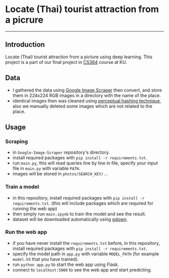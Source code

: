 # Locate (Thai) tourist attraction from a picrure

----------------

## Introduction

Locate (Thai) tourist attraction from a picture using deep learning. This project is a part of our final project in [CS364](https://cs.sci.ku.ac.th/curriculum/bachelor/y2565/course-2/) course at KU.

## Data

- I gathered the data using [Google Image Scraper](https://github.com/NotHolmes/Google-Image-Scraper/tree/29c7b9fec67cfda02dae7bf37d90a38b00996fbb) then convert, and store them in 224x224 RGB images in a directory with the name of the place.
- identical images then was cleaned using [perceptual hashing technique](https://www.pyimagesearch.com/2017/11/27/image-hashing-opencv-python/), also we manually deleted some images which are not related to the place.

## Usage

### Scraping

- in `Google-Image-Scraper` repository's directory.
- install required packages with `pip install -r requirements.txt`.
- run `main.py`, this will read queries line by line in file, specify your input file in `main.py` with variable `PATH`.
- images will be stored in `photos/SEARCH_KEY/..`

### Train a model

- in this repository, install required packages with `pip install -r requirements.txt`. (this will include packages which are required for running the web app)
- then simply run `main.ipynb` to train the model and see the result.
- dataset will be downloaded automatically using [gdown](https://github.com/wkentaro/gdown).

### Run the web app

- if you have never install the `requirements.txt` before, in this repository, install required packages with `pip install -r requirements.txt`.
- specify the model path in `app.py` with variable `MODEL_PATH` (for example `model.h5` that you have trained).
- run `python app.py` to start the web app using Flask.
- connect to `localhost:5000` to see the web app and start predicting.
